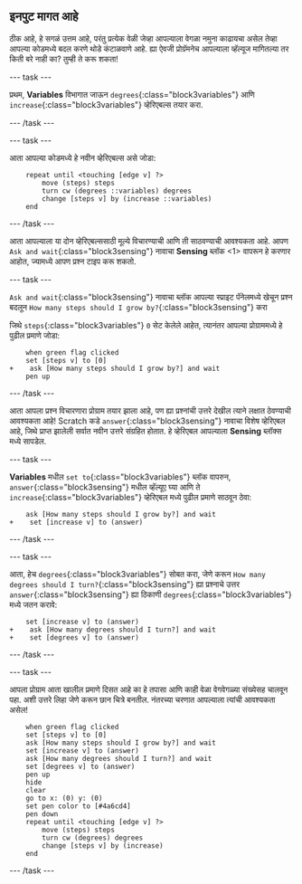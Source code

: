 ## इनपुट मागत आहे

ठीक आहे, हे सगळं उत्तम आहे, परंतु प्रत्येक वेळी जेव्हा आपल्याला वेगळा नमुना काढायचा असेल तेव्हा आपल्या कोडमध्ये बदल करणे थोडे कंटाळवाणे आहे. ह्या ऐवजी प्रोग्रॅमनेच आपल्याला व्हॅल्यूज मागितल्या तर किती बरे नाही का? तुम्ही ते करू शकता!

\--- task \---

प्रथम, **Variables** विभागात जाऊन `degrees`{:class="block3variables"} आणि `increase`{:class="block3variables"} व्हेरिएबल्स तयार करा.

\--- /task \---

\--- task \---

आता आपल्या कोडमध्ये हे नवीन व्हेरिएबल्स असे जोडा:

```blocks3
    repeat until <touching [edge v] ?> 
        move (steps) steps
        turn cw (degrees ::variables) degrees
        change [steps v] by (increase ::variables)
    end
```

\--- /task \---

आता आपल्याला या दोन व्हेरिएबल्ससाठी मूल्ये विचारण्याची आणि ती साठवण्याची आवश्यकता आहे. आपण `Ask and wait`{:class="block3sensing"} नावाचा **Sensing** ब्लॉक <1> वापरून हे करणार आहोत, ज्यामध्ये आपण प्रश्न टाइप करू शकतो.

\--- task \---

`Ask and wait`{:class="block3sensing"} नावाचा ब्लॉक आपल्या स्प्राइट पॅनेलमध्ये खेचून प्रश्न बदलून `How many steps should I grow by?`{:class="block3sensing"} करा

जिथे `steps`{:class="block3variables"} `0` सेट केलेले आहेत, त्यानंतर आपल्या प्रोग्राममध्ये हे पुढील प्रमाणे जोडा:

```blocks3
    when green flag clicked
    set [steps v] to [0]
+    ask [How many steps should I grow by?] and wait
    pen up
```

\--- /task \---

आता आपला प्रश्न विचारणारा प्रोग्राम तयार झाला आहे, पण ह्या प्रश्नांची उत्तरे देखील त्याने लक्षात ठेवण्याची आवश्यकता आहे! Scratch कडे `answer`{:class="block3sensing"} नावाचा विशेष व्हेरिएबल आहे, जिथे प्राप्त झालेली सर्वात नवीन उत्तरे संग्रहित होतात. हे व्हेरिएबल आपल्याला **Sensing** ब्लॉक्स मध्ये सापडेल.

\--- task \---

**Variables** मधील `set to`{:class="block3variables"} ब्लॉक वापरुन, `answer`{:class="block3sensing"} मधील व्हॅल्यूए घ्या आणि ते `increase`{:class="block3variables"} व्हेरिएबल मध्ये पुढील प्रमाणे साठवून ठेवा:

```blocks3
    ask [How many steps should I grow by?] and wait
+    set [increase v] to (answer)
```

\--- /task \---

\--- task \---

आता, हेच `degrees`{:class="block3variables"} सोबत करा, जेणे करून `How many degrees should I turn?`{:class="block3sensing"} ह्या प्रश्नाचे उत्तर `answer`{:class="block3sensing"} ह्या ठिकाणी `degrees`{:class="block3variables"} मध्ये जतन करावे:

```blocks3
    set [increase v] to (answer)
+    ask [How many degrees should I turn?] and wait
+    set [degrees v] to (answer)
```

\--- /task \---

\--- task \---

आपला प्रोग्राम आता खालील प्रमाणे दिसत आहे का हे तपासा आणि काही वेळा वेगवेगळ्या संख्येसह चालवून पहा. अशी उत्तरे लिहा जेणे करून छान चित्रे बनतील. नंतरच्या चरणात आपल्याला त्यांची आवश्यकता असेल!

```blocks3
    when green flag clicked
    set [steps v] to [0]
    ask [How many steps should I grow by?] and wait
    set [increase v] to (answer)
    ask [How many degrees should I turn?] and wait
    set [degrees v] to (answer)
    pen up
    hide
    clear
    go to x: (0) y: (0)
    set pen color to [#4a6cd4]
    pen down
    repeat until <touching [edge v] ?> 
        move (steps) steps
        turn cw (degrees) degrees
        change [steps v] by (increase)
    end
```

\--- /task \---